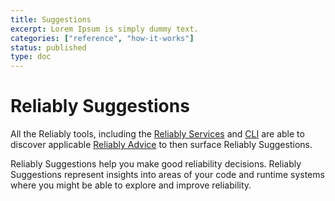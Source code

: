 ```yaml
---
title: Suggestions
excerpt: Lorem Ipsum is simply dummy text.
categories: ["reference", "how-it-works"]
status: published
type: doc
---
```

# <img src="/images/icon-reliably-suggestions.svg" alt="" role="decoration" />Reliably Suggestions

All the Reliably tools, including the [Reliably Services][services] and [CLI][cli] are able to discover applicable [Reliably Advice][advice] to then surface Reliably Suggestions.

Reliably Suggestions help you make good reliability decisions. Reliably Suggestions represent insights into areas of your code and runtime systems where you might be able to explore and improve reliability.

[services]: ./services
[advice]: ./advice
[cli]: /guides/code/#the-reliably-cli